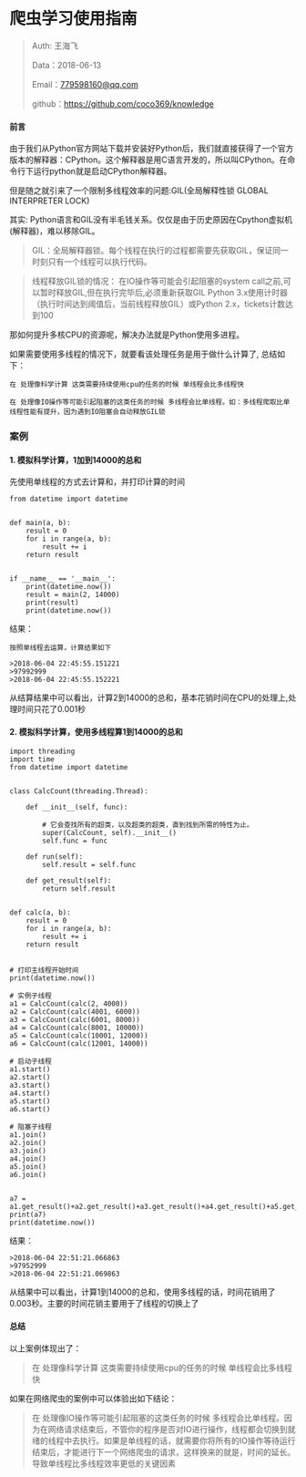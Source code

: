 
# 爬虫学习使用指南

>Auth: 王海飞
>
>Data：2018-06-13
>
>Email：779598160@qq.com
>
>github：https://github.com/coco369/knowledge
>

#### 前言

由于我们从Python官方网站下载并安装好Python后，我们就直接获得了一个官方版本的解释器：CPython。这个解释器是用C语言开发的，所以叫CPython。在命令行下运行python就是启动CPython解释器。

但是随之就引来了一个限制多线程效率的问题:GIL(全局解释性锁 GLOBAL INTERPRETER LOCK)

其实:
Python语言和GIL没有半毛钱关系。仅仅是由于历史原因在Cpython虚拟机(解释器)，难以移除GIL。

>GIL：全局解释器锁。每个线程在执行的过程都需要先获取GIL，保证同一时刻只有一个线程可以执行代码。

>线程释放GIL锁的情况： 在IO操作等可能会引起阻塞的system call之前,可以暂时释放GIL,但在执行完毕后,必须重新获取GIL Python 3.x使用计时器（执行时间达到阈值后，当前线程释放GIL）或Python 2.x，tickets计数达到100


那如何提升多核CPU的资源呢，解决办法就是Python使用多进程。

如果需要使用多线程的情况下，就要看该处理任务是用于做什么计算了, 总结如下：


	在 处理像科学计算 这类需要持续使用cpu的任务的时候 单线程会比多线程快
	    
	在 处理像IO操作等可能引起阻塞的这类任务的时候 多线程会比单线程。如：多线程爬取比单线程性能有提升，因为遇到IO阻塞会自动释放GIL锁


### 案例

#### 1. 模拟科学计算，1加到14000的总和

先使用单线程的方式去计算和，并打印计算的时间

	
	from datetime import datetime
	
	
	def main(a, b):
	    result = 0
	    for i in range(a, b):
	        result += i
	    return result
	
	
	if __name__ == '__main__':
	    print(datetime.now())
	    result = main(2, 14000)
	    print(result)
	    print(datetime.now())


结果：
	
	按照单线程去运算，计算结果如下

	>2018-06-04 22:45:55.151221
	>97992999
	>2018-06-04 22:45:55.152221

从结算结果中可以看出，计算2到14000的总和，基本花销时间在CPU的处理上,处理时间只花了0.001秒


#### 2. 模拟科学计算，使用多线程算1到14000的总和

	
	import threading
	import time
	from datetime import datetime
	
	
	class CalcCount(threading.Thread):
	
	    def __init__(self, func):
			
			# 它会查找所有的超类，以及超类的超类，直到找到所需的特性为止。
	        super(CalcCount, self).__init__()
	        self.func = func
	
	    def run(self):
	        self.result = self.func
	
	    def get_result(self):
	        return self.result
	
	
	def calc(a, b):
	    result = 0
	    for i in range(a, b):
	        result += i
	    return result

	
	# 打印主线程开始时间
	print(datetime.now())
	
	# 实例子线程
	a1 = CalcCount(calc(2, 4000))
	a2 = CalcCount(calc(4001, 6000))
	a3 = CalcCount(calc(6001, 8000))
	a4 = CalcCount(calc(8001, 10000))
	a5 = CalcCount(calc(10001, 12000))
	a6 = CalcCount(calc(12001, 14000))
	
	# 启动子线程
	a1.start()
	a2.start()
	a3.start()
	a4.start()
	a5.start()
	a6.start()
	
	# 阻塞子线程
	a1.join()
	a2.join()
	a3.join()
	a4.join()
	a5.join()
	a6.join()
	
	
	a7 = a1.get_result()+a2.get_result()+a3.get_result()+a4.get_result()+a5.get_result()+a6.get_result()
	print(a7)
	print(datetime.now())
	
结果：
	
	>2018-06-04 22:51:21.066863
	>97952999
	>2018-06-04 22:51:21.069863

从结果中可以看出，计算1到14000的总和，使用多线程的话，时间花销用了0.003秒。主要的时间花销主要用于了线程的切换上了


#### 总结

以上案例体现出了：

>在 处理像科学计算 这类需要持续使用cpu的任务的时候 单线程会比多线程快

如果在网络爬虫的案例中可以体验出如下结论：

>在 处理像IO操作等可能引起阻塞的这类任务的时候 多线程会比单线程。因为在网络请求结束后，不管你的程序是否对IO进行操作，线程都会切换到就绪的线程中去执行。如果是单线程的话，就需要你将所有的IO操作等待运行结束后，才能进行下一个网络爬虫的请求，这样换来的就是，时间的延长。导致单线程比多线程效率更低的关键因素